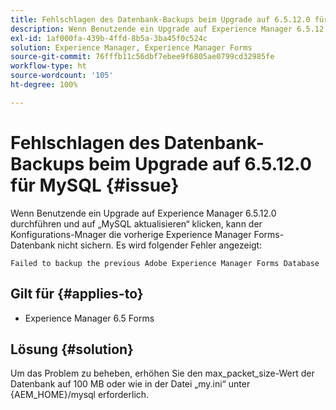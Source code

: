 ```yaml
---
title: Fehlschlagen des Datenbank-Backups beim Upgrade auf 6.5.12.0 für MySQL.
description: Wenn Benutzende ein Upgrade auf Experience Manager 6.5.12.0 durchführen und auf „MySQL aktualisieren“ klicken, kann der Konfigurations-Manager die vorherige Experience Manager Forms-Datenbank nicht sichern.
exl-id: 1af000fa-439b-4ffd-8b5a-3ba45f0c524c
solution: Experience Manager, Experience Manager Forms
source-git-commit: 76fffb11c56dbf7ebee9f6805ae0799cd32985fe
workflow-type: ht
source-wordcount: '105'
ht-degree: 100%

---
```


# Fehlschlagen des Datenbank-Backups beim Upgrade auf 6.5.12.0 für MySQL {#issue}

Wenn Benutzende ein Upgrade auf Experience Manager 6.5.12.0 durchführen und auf „MySQL aktualisieren“ klicken, kann der Konfigurations-Mnager die vorherige Experience Manager Forms-Datenbank nicht sichern. Es wird folgender Fehler angezeigt:

`Failed to backup the previous Adobe Experience Manager Forms Database`


## Gilt für {#applies-to}

* Experience Manager 6.5 Forms

## Lösung {#solution}

Um das Problem zu beheben, erhöhen Sie den max_packet_size-Wert der Datenbank auf 100 MB oder wie in der Datei „my.ini“ unter {AEM_HOME}/mysql erforderlich.
